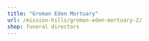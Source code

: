 ```yaml
---
title: "Groman Eden Mortuary"
url: /mission-hills/groman-eden-mortuary-2/
shop: funeral directors
---
```

